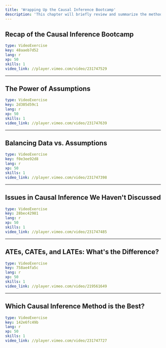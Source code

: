 ```yaml
---
title: 'Wrapping Up the Causal Inference Bootcamp'
description: 'This chapter will briefly review and summarize the methods and arguments for the different causal inference methods covered across the Bootcamp'
---
```


## Recap of the Causal Inference Bootcamp

```yaml
type: VideoExercise
key: 48aaeb7d52
lang: r
xp: 50
skills: 1
video_link: //player.vimeo.com/video/231747529
```


---

## The Power of Assumptions

```yaml
type: VideoExercise
key: 2d305d59c1
lang: r
xp: 50
skills: 1
video_link: //player.vimeo.com/video/231747639
```



---

## Balancing Data vs. Assumptions

```yaml
type: VideoExercise
key: f0e3ee92d8
lang: r
xp: 50
skills: 1
video_link: //player.vimeo.com/video/231747398
```



---

## Issues in Causal Inference We Haven't Discussed

```yaml
type: VideoExercise
key: 28bec42981
lang: r
xp: 50
skills: 1
video_link: //player.vimeo.com/video/231747485
```



---

## ATEs, CATEs, and LATEs: What's the Difference?

```yaml
type: VideoExercise
key: 758ae4fa5c
lang: r
xp: 50
skills: 1
video_link: //player.vimeo.com/video/219561649
```



---

## Which Causal Inference Method is the Best?

```yaml
type: VideoExercise
key: 142e6fc49b
lang: r
xp: 50
skills: 1
video_link: //player.vimeo.com/video/231747727
```
